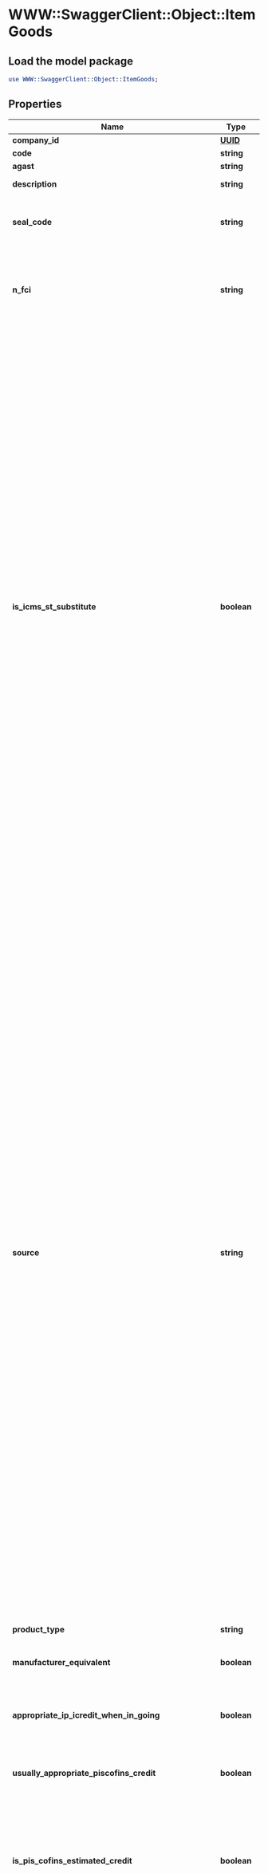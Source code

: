 # WWW::SwaggerClient::Object::ItemGoods

## Load the model package
```perl
use WWW::SwaggerClient::Object::ItemGoods;
```

## Properties
Name | Type | Description | Notes
------------ | ------------- | ------------- | -------------
**company_id** | [**UUID**](UUID.md) | Company ID | 
**code** | **string** | ERP Code | 
**agast** | **string** | Agast Code | 
**description** | **string** | Item Description | [optional] 
**seal_code** | **string** | Seal Code for ipi tax control (código do selo para controle de IPI) | 
**n_fci** | **string** | Importation content form number (Número de controle da FCI - Ficha de Conteúdo de Importação) | [optional] 
**is_icms_st_substitute** | **boolean** | this field inform that this merchandise or product is ICMS Substitute Must be used when the item is for resale and the company will assume the role of ICMS Substitute (wholesaler, retailer, distributor). Example: when Importing some product the company does not pay IcmsSt at the time of customs clearance but when selling sale the item. Deverá ser utilizado quando a empresa que irá vender a mercadoria sujeita ao ICMS ST for o SUBSTITUTO TRIBUTÁRIO (Distribuidor, atacadista e varejista), como por exemplo das mercadorias IMPORTADAS, neste sentido, a empresa não irá pagar o ICMS ST no desembaraço aduaneiro e irá recolher quando for vender as mesmas.  | [optional] 
**source** | **string** | - &#39;0&#39; # National goods - except those treated in codes 3,4, 5 and 8 - &#39;1&#39; # Foreign goods - Imported directly by seller, except those in code 6 - &#39;2&#39; # Foreign goods - Acquired in the internal market (inside Brazil), except those in code 7 - &#39;3&#39; # National goods - Merchandise or goods with imported content above 40% and with less than or equal to 70% - &#39;4&#39; # National goods from production following &#39;standard basic processes&#39; as stablished by legislation (standard basic processes are devised to separate simple assembly from manufaturing processes) - &#39;5&#39; # National goods - Merchandise or goods with imported content equal or below 40% - &#39;6&#39; # Foreign goods - Directly imported by Seller, without a National Equivalent as listed by Comex and natural gas - &#39;7&#39; # Foreign goods - Acquired inside Brazil, without a National Equivalent  as listed by Comex and natural gas - &#39;8&#39; # National goods - Merchandise or goods with imported content above 70%  | [optional] 
**product_type** | **string** |  | [optional] 
**manufacturer_equivalent** | **boolean** | Item is merchandise but will be considered product | [optional] 
**appropriate_ip_icredit_when_in_going** | **boolean** | Inform that this item will have rights to aprropriate IPI credit | [optional] 
**usually_appropriate_piscofins_credit** | **boolean** | Subject to appropriate PIS/COFINS credit, when NO CUMULATIVE | [optional] 
**is_pis_cofins_estimated_credit** | **boolean** | The credit PIS/COFINS is subject to purchase form companies, but exist some exceptions, when the credit will be a estimated amount | [optional] 
**piscofins_revenue_type** | **string** | - &#39;01&#39; # Vinculada Exclusivamente a Receita Tributada no Mercado Interno - &#39;02&#39; # Exclusivamente a Receita Não Tributada no Mercado Interno - &#39;03&#39; # Exclusivamente a Receita de Exportação - &#39;04&#39; # Vinculada a Receitas Tributadas e Não-Tributadas no Mercado Interno - &#39;05&#39; # Vinculada a Receitas Tributadas no Mercado Interno e de Exportação - &#39;06&#39; # Vinculada a Receitas Não-Tributadas no Mercado Interno e de Exportação - &#39;07&#39; # Vinculada a Receitas Tributadas e Não-Tributadas no Mercado Interno, e de Exportação  | [optional] 
**icms_base_discount_for_mono_phase_social_contr** | **double** | Discount allowed on icms base when PIS/COFINS are Monophase | [optional] 
**cest** | **string** | tax substitution code - Codigo especificador da Substuicao Tributaria | [optional] 
**cean** | **string** | GTIN NUMBER | [optional] 
**nve** | **string** | Nomenclatura de Valor aduaneio e Estatístico - NCM extension code | [optional] 
**sales_unit** | **string** |  | [optional] 
**sales_unit_ip_ifactor** | **double** | factor to convert sales quantity to IPI taxable quantity when it is by SRF Statutory Retail Price (Pauta) | [optional] 
**sales_unit_icmsfactor** | **double** | factor to convert sales quantity to ICMS taxable quantity when it is by SRF Statutory Retail Price (Pauta) | [optional] 
**sales_unit_icms_stfactor** | **double** | factor to convert sales quantity to ICMS-ST taxable quantity when it is by SRF Statutory Retail Price (Pauta) | [optional] 
**sales_unit_pis_cofinsfactor** | **double** | factor to convert sales quantity to PIS/COFINS taxable quantity when it is by SRF Statutory Retail Price (Pauta) | [optional] 
**purchase_unit** | **string** |  | [optional] 
**purchase_unit_ip_ifactor** | **double** | factor to convert purchase quantity to IPI taxable quantity when it is by SRF Statutory Retail Price (Pauta) | [optional] 
**purchase_unit_icmsfactor** | **double** | factor to convert purchase quantity to ICMS taxable quantity when it is by SRF Statutory Retail Price (Pauta) | [optional] 
**purchase_unit_icms_stfactor** | **double** | factor to convert purchase quantity to ICMS-ST taxable quantity when it is by SRF Statutory Retail Price (Pauta) | [optional] 
**purchase_unit_pis_cofinsfactor** | **double** | factor to convert purchase quantity to PIS/COFINS taxable quantity when it is by SRF Statutory Retail Price (Pauta) | [optional] 
**first_use** | **boolean** | When the product is new, and will be retail, firt time that it exit it is subject to IPI | [optional] 

[[Back to Model list]](../README.md#documentation-for-models) [[Back to API list]](../README.md#documentation-for-api-endpoints) [[Back to README]](../README.md)


